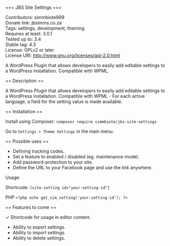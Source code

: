=== JBS Site Settings === 

Contributors: simmbiote999 \
Donate link: jbsimms.co.za \
Tags: settings, development, theming \
Requires at least: 3.0.1 \
Tested up to: 3.4 \
Stable tag: 4.3 \
License: GPLv2 or later \
License URI: http://www.gnu.org/licenses/gpl-2.0.html 

A WordPress Plugin that allows developers to easily add editable settings to a WordPress installation. Compatible with WPML.

== Description ==

A WordPress Plugin that allows developers to easily add editable settings to a WordPress installation.
Compatible with WPML - For each active language, a field for the setting value is made available.

== Installation ==

Install using Composer:
`composer require simmbiote/jbs-site-settings`

Go to `Settings > Theme Settings` in the main menu.

== Possible uses ==

* Defining tracking codes.
* Set a feature to enabled / disabled (eg. maintenance mode).
* Add password-protection to your site.
* Define the URL to your Facebook page and use the link anywhere.

Usage:

Shortcode:
`[site-setting id="your-setting-id"]`

PHP
`<?php echo get_sim_setting('your-setting-id'); ?>`


== Features to come ==

✓ Shortcode for usage in editor content.
* Ability to export settings.
* Ability to import settings.
* Ability to delete settings.

